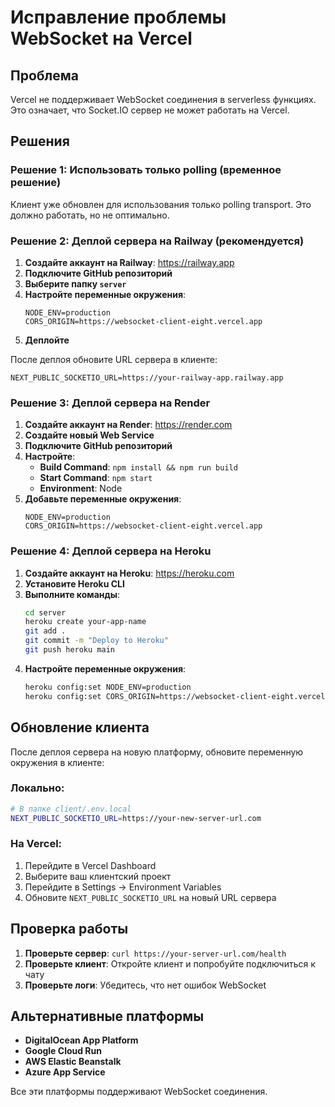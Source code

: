 # Исправление проблемы WebSocket на Vercel

## Проблема

Vercel не поддерживает WebSocket соединения в serverless функциях. Это означает, что Socket.IO сервер не может работать на Vercel.

## Решения

### Решение 1: Использовать только polling (временное решение)

Клиент уже обновлен для использования только polling transport. Это должно работать, но не оптимально.

### Решение 2: Деплой сервера на Railway (рекомендуется)

1. **Создайте аккаунт на Railway**: https://railway.app
2. **Подключите GitHub репозиторий**
3. **Выберите папку `server`**
4. **Настройте переменные окружения**:
   ```
   NODE_ENV=production
   CORS_ORIGIN=https://websocket-client-eight.vercel.app
   ```
5. **Деплойте**

После деплоя обновите URL сервера в клиенте:

```
NEXT_PUBLIC_SOCKETIO_URL=https://your-railway-app.railway.app
```

### Решение 3: Деплой сервера на Render

1. **Создайте аккаунт на Render**: https://render.com
2. **Создайте новый Web Service**
3. **Подключите GitHub репозиторий**
4. **Настройте**:
   - **Build Command**: `npm install && npm run build`
   - **Start Command**: `npm start`
   - **Environment**: Node
5. **Добавьте переменные окружения**:
   ```
   NODE_ENV=production
   CORS_ORIGIN=https://websocket-client-eight.vercel.app
   ```

### Решение 4: Деплой сервера на Heroku

1. **Создайте аккаунт на Heroku**: https://heroku.com
2. **Установите Heroku CLI**
3. **Выполните команды**:
   ```bash
   cd server
   heroku create your-app-name
   git add .
   git commit -m "Deploy to Heroku"
   git push heroku main
   ```
4. **Настройте переменные окружения**:
   ```bash
   heroku config:set NODE_ENV=production
   heroku config:set CORS_ORIGIN=https://websocket-client-eight.vercel.app
   ```

## Обновление клиента

После деплоя сервера на новую платформу, обновите переменную окружения в клиенте:

### Локально:

```bash
# В папке client/.env.local
NEXT_PUBLIC_SOCKETIO_URL=https://your-new-server-url.com
```

### На Vercel:

1. Перейдите в Vercel Dashboard
2. Выберите ваш клиентский проект
3. Перейдите в Settings → Environment Variables
4. Обновите `NEXT_PUBLIC_SOCKETIO_URL` на новый URL сервера

## Проверка работы

1. **Проверьте сервер**: `curl https://your-server-url.com/health`
2. **Проверьте клиент**: Откройте клиент и попробуйте подключиться к чату
3. **Проверьте логи**: Убедитесь, что нет ошибок WebSocket

## Альтернативные платформы

- **DigitalOcean App Platform**
- **Google Cloud Run**
- **AWS Elastic Beanstalk**
- **Azure App Service**

Все эти платформы поддерживают WebSocket соединения.
